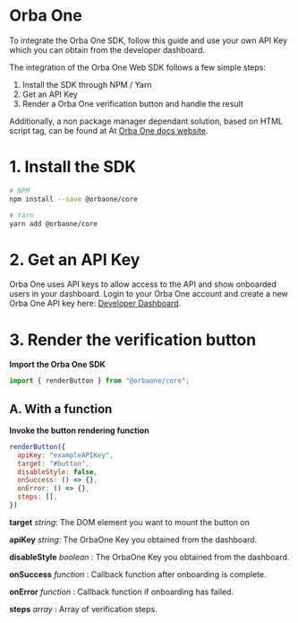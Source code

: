 # Orba One

To integrate the Orba One SDK, follow this guide and use your
own API Key which you can obtain from the developer dashboard.

The integration of the Orba One Web SDK follows a few simple steps:

1. Install the SDK through NPM / Yarn
2. Get an API Key
3. Render a Orba One verification button and handle the result

Additionally, a non package manager dependant solution, based on HTML script tag, can be found at At [Orba One docs website](https://docs.orbaone.com/).

# 1. Install the SDK

```bash
# NPM
npm install --save @orbaone/core

# Yarn
yarn add @orbaone/core
```

# 2. Get an API Key

Orba One uses API keys to allow access to the API and show onboarded users in your dashboard. Login to your Orba One account and create a new Orba One API key here: [Developer Dashboard](https://vendor.orbaone.com).

# 3. Render the verification button

**Import the Orba One SDK**

```javascript
import { renderButton } from "@orbaone/core";
```

## A. With a function

**Invoke the button rendering function**

```javascript
renderButton({
  apiKey: "exampleAPIKey",
  target: "#button",
  disableStyle: false,
  onSuccess: () => {},
  onError: () => {},
  steps: [],
})
```

**target** _string_: The DOM element you want to mount the button on 

**apiKey** _string_: The OrbaOne Key you obtained from the dashboard.

**disableStyle** _boolean_ : The OrbaOne Key you obtained from the dashboard.  

**onSuccess** _function_ : Callback function after onboarding is complete.

**onError** _function_ : Callback function if onboarding has failed.

**steps** _array_ : Array of verification steps.     


